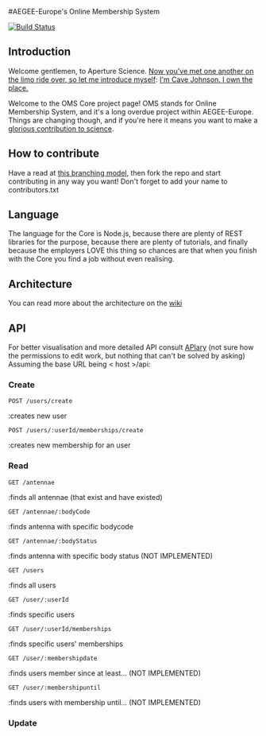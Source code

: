 #AEGEE-Europe's Online Membership System

[![Build Status](https://travis-ci.org/AEGEE/oms-core.svg?branch=master)](https://travis-ci.org/AEGEE/oms-core)

## Introduction

Welcome gentlemen, to Aperture Science. [Now you've met one another on the limo ride over, so let me introduce myself](http://i1.theportalwiki.net/img/4/4d/Cave_Johnson_fifties_intro03.wav): [I'm Cave Johnson. I own the place.](http://i1.theportalwiki.net/img/e/e2/Cave_Johnson_fifties_intro04.wav)


Welcome to the OMS Core project page! OMS stands for Online Membership System, and it's a long overdue project within AEGEE-Europe. Things are changing though, and if you're here it means you want to make a [glorious contribution to science](http://i1.theportalwiki.net/img/c/c4/Cave_Johnson_fifties_outro02.wav).

## How to contribute

Have a read at [this branching model](http://nvie.com/posts/a-successful-git-branching-model/), then fork the repo and start contributing in any way you want! Don't forget to add your name to contributors.txt

## Language

The language for the Core is Node.js, because there are plenty of REST libraries for the purpose, because there are plenty of tutorials, and finally because the employers LOVE this thing so chances are that when you finish with the Core you find a job without even realising.


## Architecture

You can read more about the architecture on the [wiki](https://github.com/aegee/oms-core/wiki)

## API

For better visualisation and more detailed API consult [APIary](https://app.apiary.io/omscore/) (not sure how the permissions to edit work, but nothing that can't be solved by asking)
Assuming the base URL being < host >/api:

### Create

```
POST /users/create
```          
:creates new user

```
POST /users/:userId/memberships/create
```          
:creates new membership for an user

### Read

```
GET /antennae
```          
:finds all antennae (that exist and have existed)

```
GET /antennae/:bodyCode 
```
:finds antenna with specific bodycode

```
GET /antennae/:bodyStatus
```
:finds antenna with specific body status (NOT IMPLEMENTED)

```
GET /users
```
:finds all users

```
GET /user/:userId
```
:finds specific users

```
GET /user/:userId/memberships
```
:finds specific users' memberships

```
GET /user/:membershipdate    
```
:finds users member since at least... (NOT IMPLEMENTED)

```
GET /user/:membershipuntil
```
:finds users with membership until... (NOT IMPLEMENTED)

### Update
